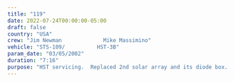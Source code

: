 ```yaml
---
title: "119"
date: 2022-07-24T00:00:00-05:00
draft: false
country: "USA"
crew: "Jim Newman             Mike Massimino"
vehicle: "STS-109/          HST-3B"
param_date: "03/05/2002"
duration: "7:16"
purpose: "HST servicing.  Replaced 2nd solar array and its diode box.   Replaced gyro reaction wheel assy #1."
---
```

